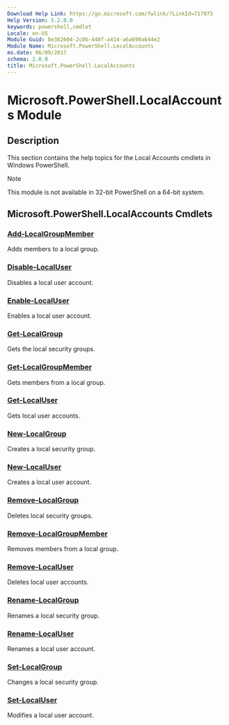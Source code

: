 ```yaml
---
Download Help Link: https://go.microsoft.com/fwlink/?LinkId=717973
Help Version: 5.2.0.0
keywords: powershell,cmdlet
Locale: en-US
Module Guid: 8e362604-2c0b-448f-a414-a6a690a644e2
Module Name: Microsoft.PowerShell.LocalAccounts
ms.date: 06/09/2017
schema: 2.0.0
title: Microsoft.PowerShell.LocalAccounts
---
```


# Microsoft.PowerShell.LocalAccounts Module
## Description
This section contains the help topics for the Local Accounts cmdlets in Windows PowerShell.

> [!NOTE]
> This module is not available in 32-bit PowerShell on a 64-bit system.

## Microsoft.PowerShell.LocalAccounts Cmdlets

### [Add-LocalGroupMember](Add-LocalGroupMember.md)
Adds members to a local group.

### [Disable-LocalUser](Disable-LocalUser.md)
Disables a local user account.

### [Enable-LocalUser](Enable-LocalUser.md)
Enables a local user account.

### [Get-LocalGroup](Get-LocalGroup.md)
Gets the local security groups.

### [Get-LocalGroupMember](Get-LocalGroupMember.md)
Gets members from a local group.

### [Get-LocalUser](Get-LocalUser.md)
Gets local user accounts.

### [New-LocalGroup](New-LocalGroup.md)
Creates a local security group.

### [New-LocalUser](New-LocalUser.md)
Creates a local user account.

### [Remove-LocalGroup](Remove-LocalGroup.md)
Deletes local security groups.

### [Remove-LocalGroupMember](Remove-LocalGroupMember.md)
Removes members from a local group.

### [Remove-LocalUser](Remove-LocalUser.md)
Deletes local user accounts.

### [Rename-LocalGroup](Rename-LocalGroup.md)
Renames a local security group.

### [Rename-LocalUser](Rename-LocalUser.md)
Renames a local user account.

### [Set-LocalGroup](Set-LocalGroup.md)
Changes a local security group.

### [Set-LocalUser](Set-LocalUser.md)
Modifies a local user account.
